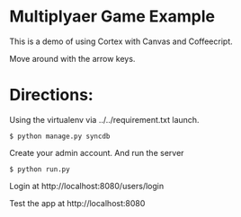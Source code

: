 Multiplyaer Game Example
========================

This is a demo of using Cortex with Canvas and Coffeecript.

Move around with the arrow keys.

Directions:
===========

Using the virtualenv via ../../requirement.txt launch.

    $ python manage.py syncdb

Create your admin account. And run the server

    $ python run.py

Login at http://localhost:8080/users/login

Test the app at http://localhost:8080
